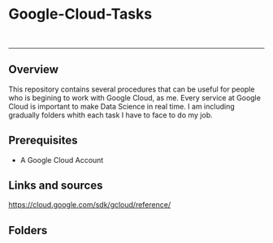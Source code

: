 # Google-Cloud-Tasks



<br>
<hr>


## Overview

This repository contains several procedures that can be useful for people who is begining to work with Google Cloud, as me. Every service at Google Cloud is important to make Data Science in real time. I am including gradually folders whith each task I have to face to do my job.
## Prerequisites

- A Google Cloud Account

## Links and sources

https://cloud.google.com/sdk/gcloud/reference/

## Folders
